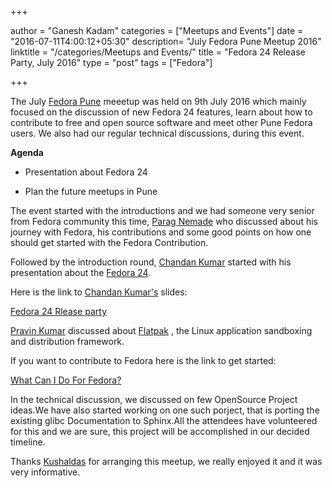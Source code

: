 +++

author = "Ganesh Kadam"
categories = ["Meetups and Events"]
date = "2016-07-11T4:00:12+05:30"
description= "July Fedora Pune Meetup 2016"
linktitle = "/categories/Meetups and Events/"
title = "Fedora 24 Release Party, July 2016"
type = "post"
tags = ["Fedora"]

+++

The July [Fedora Pune](https://fedoraproject.org/wiki/Release_Party_F24_Pune#List_of_attendees) meeetup was held on 9th July 2016 which mainly focused on the discussion of new Fedora 24 features, learn about how to contribute to free and open source software and meet other Pune Fedora users. We also had our regular technical discussions, during this event.

**Agenda**

- Presentation about Fedora 24

- Plan the future meetups in Pune

The event started with the introductions and we had someone very senior from Fedora community this time, [Parag Nemade](https://twitter.com/paraagan) who discussed about his journey with Fedora, his contributions and some good points
on how one should get started with the Fedora Contribution.

Followed by the introduction round,  [Chandan Kumar](https://twitter.com/ciypro) started with his presentation about the      [Fedora 24](https://getfedora.org/workstation/).

Here is the link to  [Chandan Kumar's](https://twitter.com/ciypro)  slides:

[Fedora 24 Rlease party](bit.ly/f24ppt)

[Pravin Kumar](https://twitter.com/kumar_pravin) discussed about [Flatpak](http://flatpak.org/) , the Linux application sandboxing and distribution framework.

If you want to contribute to Fedora here is the link to get started:

[What Can I Do For Fedora?](http://whatcanidoforfedora.org/en/)

In the technical discussion, we discussed on few OpenSource Project ideas.We have also started working on one such
porject, that is porting the existing glibc Documentation to Sphinx.All the attendees have volunteered for this and
we are sure, this project will be accomplished in our decided timeline.

Thanks [Kushaldas](https://twitter.com/kushaldas) for arranging this meetup, we really enjoyed it and it was very informative.

